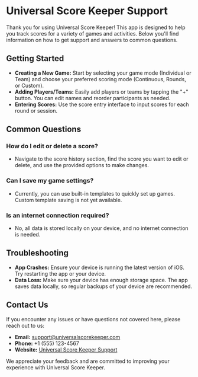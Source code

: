 # Universal Score Keeper Support

Thank you for using Universal Score Keeper! This app is designed to help you track scores for a variety of games and activities. Below you'll find information on how to get support and answers to common questions.

## Getting Started

- **Creating a New Game:** Start by selecting your game mode (Individual or Team) and choose your preferred scoring mode (Continuous, Rounds, or Custom).
- **Adding Players/Teams:** Easily add players or teams by tapping the "+" button. You can edit names and reorder participants as needed.
- **Entering Scores:** Use the score entry interface to input scores for each round or session.

## Common Questions

### How do I edit or delete a score?
- Navigate to the score history section, find the score you want to edit or delete, and use the provided options to make changes.

### Can I save my game settings?
- Currently, you can use built-in templates to quickly set up games. Custom template saving is not yet available.

### Is an internet connection required?
- No, all data is stored locally on your device, and no internet connection is needed.

## Troubleshooting

- **App Crashes:** Ensure your device is running the latest version of iOS. Try restarting the app or your device.
- **Data Loss:** Make sure your device has enough storage space. The app saves data locally, so regular backups of your device are recommended.

## Contact Us

If you encounter any issues or have questions not covered here, please reach out to us:

- **Email:** support@universalscorekeeper.com
- **Phone:** +1 (555) 123-4567
- **Website:** [Universal Score Keeper Support](https://www.universalscorekeeper.com/support)

We appreciate your feedback and are committed to improving your experience with Universal Score Keeper.